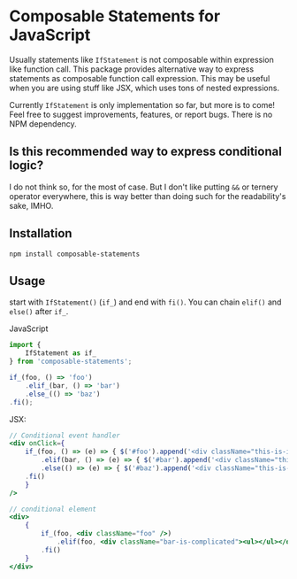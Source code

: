 # Composable Statements for JavaScript

Usually statements like `IfStatement` is not composable within expression like function call. This package provides alternative way to express statements as composable function call expression. This may be useful when you are using stuff like JSX, which uses tons of nested expressions.

Currently `IfStatement` is only implementation so far, but more is to come! Feel free to suggest improvements, features, or report bugs. There is no NPM dependency.

## Is this recommended way to express conditional logic?

I do not think so, for the most of case. But I don't like putting `&&` or ternery operator everywhere, this is way better than doing such for the readability's sake, IMHO.

## Installation

    npm install composable-statements

## Usage

start with `IfStatement()` (`if_`) and end with `fi()`. You can chain `elif()` and `else()` after `if_`.

JavaScript
```JavaScript
import {
    IfStatement as if_
} from 'composable-statements';

if_(foo, () => 'foo')
    .elif_(bar, () => 'bar')
    .else_(() => 'baz')
.fi();
```

JSX:
```jsx
// Conditional event handler
<div onClick={
    if_(foo, () => (e) => { $('#foo').append('<div className="this-is-if" />'); })
        .elif(bar, () => (e) => { $('#bar').append('<div className="this-is-elif" />'); })
        .else(() => (e) => { $('#baz').append('<div className="this-is-else" />'); })
    .fi()
    }
/>

// conditional element
<div>
    {
        if_(foo, <div className="foo" />)
            .elif(foo, <div className="bar-is-complicated"><ul></ul></div>)
        .fi()
    }
</div>
```
